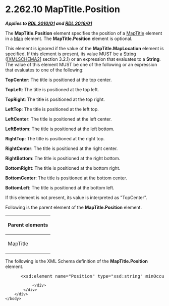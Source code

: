 <html dir="LTR" xmlns:mshelp="http://msdn.microsoft.com/mshelp" xmlns:ddue="http://ddue.schemas.microsoft.com/authoring/2003/5" xmlns:xlink="http://www.w3.org/1999/xlink" xmlns:tool="http://www.microsoft.com/tooltip">
    <head>
        <meta http-equiv="Content-Type" content="text/html; CHARSET=utf-8"></meta>
        <meta name="save" content="history"></meta>
        <title>2.262.10 MapTitle.Position</title>
        <xml>
            <mshelp:toctitle title="2.262.10 MapTitle.Position"></mshelp:toctitle>
            <mshelp:rltitle title="[MS-RDL]: MapTitle.Position"></mshelp:rltitle>
            <mshelp:keyword index="A" term="024ed767-0d6b-4b99-a641-9600624ef5e4"></mshelp:keyword>
            <mshelp:attr name="DCSext.ContentType" value="open specification"></mshelp:attr>
            <mshelp:attr name="AssetID" value="024ed767-0d6b-4b99-a641-9600624ef5e4"></mshelp:attr>
            <mshelp:attr name="TopicType" value="kbRef"></mshelp:attr>
            <mshelp:attr name="DCSext.Title" value="[MS-RDL]: MapTitle.Position" />
        </xml>
    </head>
    <body>
        <div id="header">
            <h1 class="heading">2.262.10 MapTitle.Position</h1>
        </div>
        <div id="mainSection">
            <div id="mainBody">
                <div id="allHistory" class="saveHistory"></div>
                <div id="sectionSection0" class="section" name="collapseableSection">
                    

<p><b><i>Applies to </i></b><a href="3428e690-a348-4ec7-8a6a-8efb42d2cdee.md"><b><i>RDL 2010/01</i></b></a><b><i>
and </i></b><a href="52ce3983-2bfc-4e72-9359-42aaf5fe4509.md"><b><i>RDL 2016/01</i></b></a></p>

<p>The <b>MapTitle.Position</b> element specifies the position
of a <a href="9b8a7ec3-44b5-46d8-bdca-cb99308fa1f9.md">MapTitle</a> element
in a <a href="fd166dd8-6772-4507-b3f6-50a2b7cfd6ac.md">Map</a> element. The <b>MapTitle.Position</b>
element is optional. </p>

<p>This element is ignored if the value of the <b>MapTitle.MapLocation</b>
element is specified. If this element is present, its value MUST be a <a href="1ed81ef3-a683-45e3-aaad-bd2bbe71bc3d.md">String</a> (<a href="https://go.microsoft.com/fwlink/?LinkId=90610">[XMLSCHEMA2]</a> section
3.2.1) or an expression that evaluates to a <b>String</b>. The value of this
element MUST be one of the following or an expression that evaluates to one of
the following:</p>

<p><b>TopCenter</b>: The title is positioned at the top
center.</p>

<p><b>TopLeft</b>: The title is positioned at the top
left.</p>

<p><b>TopRight</b>: The title is positioned at the top
right.</p>

<p><b>LeftTop</b>: The title is positioned at the left
top.</p>

<p><b>LeftCenter</b>: The title is positioned at the
left center.</p>

<p><b>LeftBottom</b>: The title is positioned at the
left bottom.</p>

<p><b>RightTop</b>: The title is positioned at the right
top.</p>

<p><b>RightCenter</b>: The title is positioned at the
right center.</p>

<p><b>RightBottom</b>: The title is positioned at the
right bottom.</p>

<p><b>BottomRight</b>: The title is positioned at the
bottom right.</p>

<p><b>BottomCenter</b>: The title is positioned at the
bottom center.</p>

<p><b>BottomLeft</b>: The title is positioned at the
bottom left.</p>

<p>If this element is not present, its value is interpreted as
&quot;TopCenter&quot;.</p>

<p>Following is the parent element of the <b>MapTitle.Position</b>
element.</p>

<table>
 <thead>
  <tr>
   <th>
   <p>Parent elements</p>
   </th>
  </tr>
 </thead>
 <tr>
  <td>
  <p>MapTitle</p>
  </td>
 </tr>
</table>

<p>The following is the XML Schema definition of the <b>MapTitle.Position</b>
element.           </p>

<dl>
<dd>
<div><pre> &lt;xsd:element name=&quot;Position&quot; type=&quot;xsd:string&quot; minOccurs=&quot;0&quot; /&gt;
</pre></div>
</dd></dl>


                </div>
            </div>
        </div>
    </body>
</html>